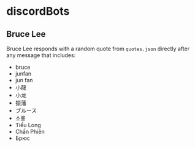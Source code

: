 # discordBots

## Bruce Lee

Bruce Lee responds with a random quote from `quotes.json` directly after any message that includes: 

- bruce
- junfan
- jun fan
- 小龍
- 小龙
- 振藩
- ブルース
- 소룡
- Tiểu Long
- Chấn Phiên
- Брюс